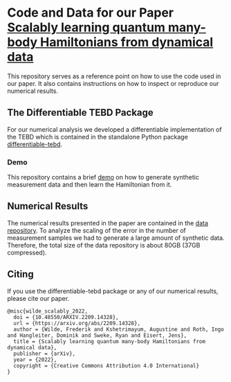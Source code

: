 # Code and Data for our Paper [Scalably learning quantum many-body Hamiltonians from dynamical data](https://arxiv.org/abs/2209.14328)
This repository serves as a reference point on how to use the code used in our paper.
It also contains instructions on how to inspect or reproduce our numerical results.

## The Differentiable TEBD Package
For our numerical analysis we developed a differentiable implementation of the TEBD which is contained in the standalone Python package [differentiable-tebd](https://www.github.com/frederikwilde/differentiable-tebd).

### Demo
This repository contains a brief [demo](https://github.com/frederikwilde/scalable-dynamical-hamiltonian-learning/tree/main/demo) on how to generate synthetic measurement data and then learn the Hamiltonian from it.

## Numerical Results
The numerical results presented in the paper are contained in the [data repository](https://doi.org/10.5281/zenodo.7299942).
To analyze the scaling of the error in the number of measurement samples we had to generate a large amount of synthetic data.
Therefore, the total size of the data repository is about 80GB (37GB compressed).

## Citing
If you use the differentiable-tebd package or any of our numerical results, please cite our paper.
```
@misc{wilde_scalably_2022,
  doi = {10.48550/ARXIV.2209.14328},
  url = {https://arxiv.org/abs/2209.14328},
  author = {Wilde, Frederik and Kshetrimayum, Augustine and Roth, Ingo and Hangleiter, Dominik and Sweke, Ryan and Eisert, Jens},
  title = {Scalably learning quantum many-body Hamiltonians from dynamical data},
  publisher = {arXiv},
  year = {2022},
  copyright = {Creative Commons Attribution 4.0 International}
}
```
